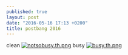 ```yaml
---
published: true
layout: post
date: "2016-05-16 17:13 +0200"
title: postbang 2016
---
```

clean
[![notsobusy.th.png](https://images.weserv.nl/?url=//cdn.scrot.moe/images/2016/05/16/notsobusy.th.png)](https://images.weserv.nl/?url=//cdn.scrot.moe/images/2016/05/16/notsobusy.png)
busy
[![busy.th.png](https://images.weserv.nl/?url=//cdn.scrot.moe/images/2016/05/16/busy.th.png)](https://images.weserv.nl/?url=//cdn.scrot.moe/images/2016/05/16/busy.png)
